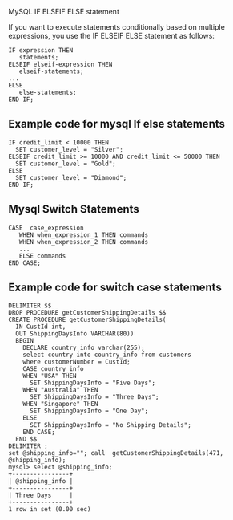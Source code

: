 MySQL IF ELSEIF ELSE statement

If you want to execute statements conditionally based on multiple expressions, you use the IF ELSEIF ELSE statement as follows:
```mysql
IF expression THEN
   statements;
ELSEIF elseif-expression THEN
   elseif-statements;
...
ELSE
   else-statements;
END IF;
```

## Example code for mysql If else statements

```mysql
IF credit_limit < 10000 THEN
  SET customer_level = "Silver";
ELSEIF credit_limit >= 10000 AND credit_limit <= 50000 THEN
  SET customer_level = "Gold";
ELSE
  SET customer_level = "Diamond";
END IF;
```


## Mysql Switch Statements 

```mysql
CASE  case_expression
   WHEN when_expression_1 THEN commands
   WHEN when_expression_2 THEN commands
   ...
   ELSE commands
END CASE;
```

## Example code for switch case statements

```mysql
DELIMITER $$
DROP PROCEDURE getCustomerShippingDetails $$
CREATE PROCEDURE getCustomerShippingDetails(
  IN CustId int,
  OUT ShippingDaysInfo VARCHAR(80))
  BEGIN
    DECLARE country_info varchar(255);
    select country into country_info from customers
    where customerNumber = CustId;
    CASE country_info
    WHEN "USA" THEN
      SET ShippingDaysInfo = "Five Days";
    WHEN "Australia" THEN
      SET ShippingDaysInfo = "Three Days";
    WHEN "Singapore" THEN
      SET ShippingDaysInfo = "One Day";
    ELSE
      SET ShippingDaysInfo = "No Shipping Details";
    END CASE;
  END $$
DELIMITER ;
set @shipping_info=""; call  getCustomerShippingDetails(471, @shipping_info);
mysql> select @shipping_info;
+----------------+
| @shipping_info |
+----------------+
| Three Days     |
+----------------+
1 row in set (0.00 sec)
```
